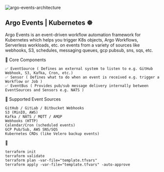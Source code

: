 
![argo-events-architecture](https://github.com/user-attachments/assets/8597f49a-0b00-4045-b48a-32dada887ee4)


## Argo Events | Kubernetes ☸️
Argo Events is an event-driven workflow automation framework for Kubernetes which helps you trigger K8s objects, Argo Workflows, Serverless workloads, etc. on events from a variety of sources like webhooks, S3, schedules, messaging queues, gcp pubsub, sns, sqs, etc.


🧱 Core Components
```
✅ EventSource ( Defines an external system to listen to e.g. GitHub Webhook, S3, Kafka, Cron, etc.)
✅ Sensor ( Defines what to do when an event is received e.g. trigger a Workflow or Job )
✅ EventBus ( Provides pub/sub message delivery internally between EventSources and Sensors e.g. NATS )

```

🔌 Supported Event Sources
```
GitHub / GitLab / Bitbucket Webhooks
S3 (MinIO, AWS)
Kafka / NATS / MQTT / AMQP
Webhooks (HTTP)
Calendar/Cron (scheduled events)
GCP Pub/Sub, AWS SNS/SQS
Kubernetes CRDs (like Velero backup events)
```

🚀 
```
terraform init
terraform validate
terraform plan -var-file="template.tfvars"
terraform apply -var-file="template.tfvars" -auto-approve
```





